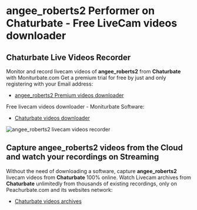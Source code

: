 # angee_roberts2 Performer on Chaturbate - Free LiveCam videos downloader

## Chaturbate Live Videos Recorder

Monitor and record livecam videos of **angee_roberts2** from **Chaturbate** with Moniturbate.com
Get a premium trial for free by just and only registering with your Email address:
* [angee_roberts2 Premium videos downloader](https://moniturbate.com/request-demo-licence-key.html)

Free livecam videos downloader - Moniturbate Software:
* [Chaturbate videos downloader](https://moniturbate.com/moniturbate-download-software.html)

![angee_roberts2 livecam videos recorder](https://peachurnet.com/templates/moniturbate-software.png)


## Capture angee_roberts2 videos from the Cloud and watch your recordings on Streaming

Without the need of downloading a software, capture **angee_roberts2** livecam videos from **Chaturbate** 100% online.
Watch Livecam archives from **Chaturbate** unlimitedly from thousands of existing recordings, only on Peachurbate.com and its websites network:
* [Chaturbate videos archives](https://peachurnet.com/)
